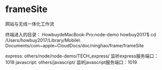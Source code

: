 # frameSite
网站与无线一体化工作流

终端进入的目录：
HowbuydeMacBook-Pro:node-demo howbuy2017$ cd /Users/howbuy2017/Library/Mobile\ Documents/com\~apple\~CloudDocs/doc/ninghao/frame/frameSite

express: others/node/node-demo/TECH_express/    监听express服务端口：1018
javascript: others/javascript/                  监听javascript服务端口：1019
